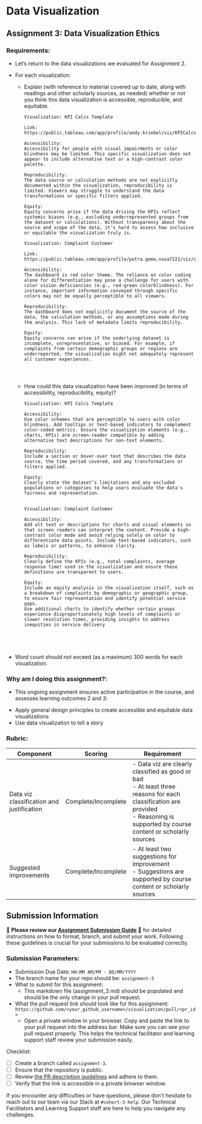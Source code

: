# Data Visualization

## Assignment 3: Data Visualization Ethics

### Requirements:
- Let’s return to the data visualizations we evaluated for Assignment 2.  
- For each visualization: 
    - Explain (with reference to material covered up to date, along with readings and other scholarly sources, as needed) whether or not you think this data visualization is accessible, reproducible, and equitable. 
        ```
        Visualization: KPI Calcs Template
        
        Link: https://public.tableau.com/app/profile/andy.kriebel/viz/KPICalcsTemplate/Card

        Accessibility: 
        Accessibility for people with visual impairments or color blindness may be limited. This specific visualization does not appear to include alternative text or a high-contrast color palette.

        Reproducibility:
        The data source or calculation methods are not explicitly documented within the visualization, reproducibility is limited. Viewers may struggle to understand the data transformations or specific filters applied.

        Equity:
        Equity concerns arise if the data driving the KPIs reflect systemic biases (e.g., excluding underrepresented groups from the dataset or calculations). Without transparency about the source and scope of the data, it’s hard to assess how inclusive or equitable the visualization truly is.

        Visualization: Complaint Customer

        Link: https://public.tableau.com/app/profile/putra.gema.nusa7221/viz/complaint_customer/Dashboard1

        Accessibility: 
        The dashboard is red color theme. The reliance on color coding alone for differentiation may pose a challenge for users with color vision deficiencies (e.g., red-green colorblindness). For instance, important information conveyed through specific colors may not be equally perceptible to all viewers.

        Reproducibility:
        The dashboard does not explicitly document the source of the data, the calculation methods, or any assumptions made during the analysis. This lack of metadata limits reproducibility.

        Equity:
        Equity concerns can arise if the underlying dataset is incomplete, unrepresentative, or biased. For example, if complaints from certain demographic groups or regions are underreported, the visualization might not adequately represent all customer experiences.




        ```
    - How could this data visualization have been improved (in terms of accessibility, reproducibility, equity)?  
        ```
        Visualization: KPI Calcs Template

        Accessibility: 
        Use color schemes that are perceptible to users with color blindness. Add tooltips or text-based indicators to complement color-coded metrics. Ensure the visualization elements (e.g., charts, KPIs) are screen-reader compatible by adding alternative text descriptions for non-text elements.

        Reproducibility:
        Include a section or hover-over text that describes the data source, the time period covered, and any transformations or filters applied.

        Equity:
        Clearly state the dataset’s limitations and any excluded populations or categories to help users evaluate the data's fairness and representation.


        Visualization: Complaint Customer

        Accessibility: 
        Add alt text or descriptions for charts and visual elements so that screen readers can interpret the content. Provide a high-contrast color mode and avoid relying solely on color to differentiate data points. Include text-based indicators, such as labels or patterns, to enhance clarity.

        Reproducibility: 
        Clearly define the KPIs (e.g., total complaints, average response time) used in the visualization and ensure these definitions are transparent to users.

        Equity: 
        Include an equity analysis in the visualization itself, such as a breakdown of complaints by demographic or geographic group, to ensure fair representation and identify potential service gaps.
        Use additional charts to identify whether certain groups experience disproportionately high levels of complaints or slower resolution times, providing insights to address inequities in service delivery





        ```

- Word count should not exceed (as a maximum) 300 words for each visualization. 

### Why am I doing this assignment?:
- This ongoing assignment ensures active participation in the course, and assesses learning outcomes 2 and 3:  
* Apply general design principles to create accessible and equitable data visualizations
* Use data visualization to tell a story

### Rubric:
| Component               | Scoring   | Requirement                                                 |
|-------------------------|-----------|-------------------------------------------------------------|
| Data viz classification and justification | Complete/Incomplete | - Data viz are clearly classified as good or bad<br />- At least three reasons for each classification are provided<br />- Reasoning is supported by course content or scholarly sources |
| Suggested improvements  | Complete/Incomplete | - At least two suggestions for improvement<br />- Suggestions are supported by course content or scholarly sources |

## Submission Information

🚨 **Please review our [Assignment Submission Guide](https://github.com/UofT-DSI/onboarding/blob/main/onboarding_documents/submissions.md)** 🚨 for detailed instructions on how to format, branch, and submit your work. Following these guidelines is crucial for your submissions to be evaluated correctly.

### Submission Parameters:
* Submission Due Date: `HH:MM AM/PM - DD/MM/YYYY`
* The branch name for your repo should be: `assignment-3`
* What to submit for this assignment:
    * This markdown file (assignment_3.md) should be populated and should be the only change in your pull request.
* What the pull request link should look like for this assignment: `https://github.com/<your_github_username>/visualization/pull/<pr_id>`
    * Open a private window in your browser. Copy and paste the link to your pull request into the address bar. Make sure you can see your pull request properly. This helps the technical facilitator and learning support staff review your submission easily.

Checklist:
- [ ] Create a branch called `assignment-3`.
- [ ] Ensure that the repository is public.
- [ ] Review [the PR description guidelines](https://github.com/UofT-DSI/onboarding/blob/main/onboarding_documents/submissions.md#guidelines-for-pull-request-descriptions) and adhere to them.
- [ ] Verify that the link is accessible in a private browser window.

If you encounter any difficulties or have questions, please don't hesitate to reach out to our team via our Slack at `#cohort-3-help`. Our Technical Facilitators and Learning Support staff are here to help you navigate any challenges.
